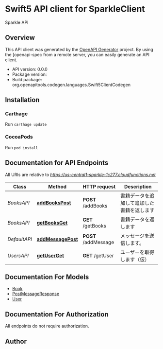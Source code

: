 # Swift5 API client for SparkleClient

Sparkle API

## Overview
This API client was generated by the [OpenAPI Generator](https://openapi-generator.tech) project.  By using the [openapi-spec from a remote server, you can easily generate an API client.

- API version: 0.0.0
- Package version: 
- Build package: org.openapitools.codegen.languages.Swift5ClientCodegen

## Installation

### Carthage

Run `carthage update`

### CocoaPods

Run `pod install`

## Documentation for API Endpoints

All URIs are relative to *https://us-central1-sparkle-1c277.cloudfunctions.net*

Class | Method | HTTP request | Description
------------ | ------------- | ------------- | -------------
*BooksAPI* | [**addBooksPost**](docs/BooksAPI.md#addbookspost) | **POST** /addBooks | 書籍データを追加して追加した書籍を返します
*BooksAPI* | [**getBooksGet**](docs/BooksAPI.md#getbooksget) | **GET** /getBooks | 書籍データを返します
*DefaultAPI* | [**addMessagePost**](docs/DefaultAPI.md#addmessagepost) | **POST** /addMessage | メッセージを送信します。
*UsersAPI* | [**getUserGet**](docs/UsersAPI.md#getuserget) | **GET** /getUser | ユーザーを取得します（仮）


## Documentation For Models

 - [Book](docs/Book.md)
 - [PostMessageResponse](docs/PostMessageResponse.md)
 - [User](docs/User.md)


## Documentation For Authorization

 All endpoints do not require authorization.


## Author



